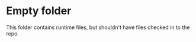 # Empty folder

This folder contains runtime files, but shouldn't have files checked in to the repo.
